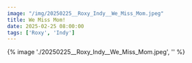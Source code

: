 ```yaml
---
image: "/img/20250225__Roxy_Indy__We_Miss_Mom.jpeg"
title: We Miss Mom! 
date: 2025-02-25 08:00:00
tags: ['Roxy', 'Indy']
---
```

{% image './20250225__Roxy_Indy__We_Miss_Mom.jpeg', '' %}